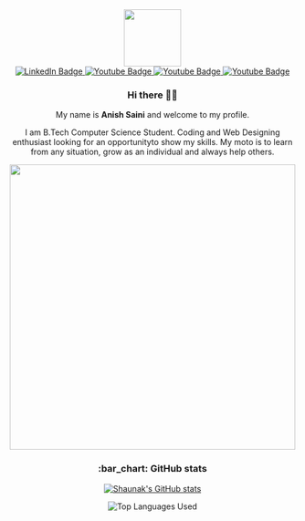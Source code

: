 <div align="center">
<div id="header">
<img src="https://media.giphy.com/media/M9gbBd9nbDrOTu1Mqx/giphy.gif" width="100">
</div>
<div id="badges">
<a href="linkedin.com/in/anish-saini">
  <img src="https://img.shields.io/badge/LinkedIn-blue?style=for-the-badge&amp;logo=linkedin&amp;logoColor=white" alt="LinkedIn Badge">
</a>
<a href="https://www.instagram.com/shaunak_chandra/">
  <img src="https://img.shields.io/badge/Instagram-red?style=for-the-badge&amp;logo=instagram&amp;logoColor=white" alt="Youtube Badge">
</a>
<a href="mailto:aqchandra15@gmail.com">
  <img src="https://img.shields.io/badge/Gmail-white?style=for-the-badge&amp;logo=gmail&amp;logoColor=red" alt="Youtube Badge">
</a>
<a href="https://leetcode.com/aqchandra15/">
  <img src="https://img.shields.io/badge/Leetcode-black?style=for-the-badge&amp;logo=leetcode&amp;logoColor=yellow" alt="Youtube Badge">
</a>
</div>
<h3 id="hi-there">Hi there 👋🎉</h3>
<p>My name is <strong>Anish Saini</strong> and welcome to my profile.</p>
<p>I am B.Tech Computer Science Student. Coding and Web Designing enthusiast looking for an opportunityto show my skills. My moto is to learn from any situation, grow as an individual and always help others.</p>
<img src="https://media.giphy.com/media/L8K62iTDkzGX6/giphy.gif" width="500">
<h3 id="bar_chart-github-stats">:bar_chart: GitHub stats</h3>
<p><a href="https://github.com/Kingsky1t/github-readme-stats"><img src="https://github-readme-stats.vercel.app/api?username=Kingsky1t&amp;count_private=true&amp;show_icons=true&amp;theme=dark" alt="Shaunak's GitHub stats"></a></p>
<p><img src="https://github-readme-stats.vercel.app/api/top-langs/?username=Kingsky1t&amp;show_icons=true&amp;theme=dark" alt="Top Languages Used"></p>
</div>

